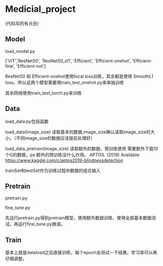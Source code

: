 # Medicial_project
(代码写的有点丑)

## Model
load_model.py

['ViT','ResNet50', 'ResNet50_sl1', 'Efficient', 'Efficient-onehot', 'Efficient-fine', 'Efficient-not']

ResNet50 和 Efficient-onehot使用focal loss训练，其余都是使用 SmoothL1 loss。所以这两个模型需要用train_test_onehot.py来单独训练

其余网络使用train_test_torch.py来训练

## Data
load_data.py包括函数

load_data(image_size) 读取基本的数据,image_size确认读取image_size的大小。（不同image_size的数据应该提前处理好）

load_data_pretrain(image_size) 读取额外的数据，预训练使用 需要额外下载10个G的数据，ps:额外的预训练没什么作用。
APTOS. (2019) Available: https://www.kaggle.com/c/aptos2019-blindnessdetection

trainSet和testSet作为训练过程中数据的组合输入

## Pretrain
pretrain.py

fine_tune.py

先运行pretrain.py得到pretrain模型，使用额外数据训练，使用全部基本数据测试。再运行fine_tune.py微调。

## Train
基本上就是dataload之后直接训练，每个epoch会测试一下结果。学习率可以再仔细调整。
